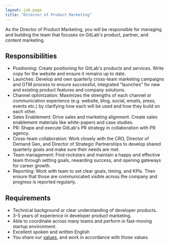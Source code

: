 ```yaml
---
layout: job_page
title: "Director of Product Marketing"
---
```


As the Director of Product Marketing, you will be responsible for managing and building the team that focuses on GitLab's product, partner, and content marketing. 

## Responsibilities

* Positioning: Create positioning for GitLab's products and services. Write copy for the website and ensure it remains up to date. 
* Launches: Develop and own quarterly cross-team marketing campaigns and GTM process to ensure successful, integrated “launches” for new and existing product features and company solutions.
* Channel optimization: Maximizes the strengths of each channel or communication experience (e.g. website, blog, social, emails, press, events etc.) by clarifying how each will be used and how they build on each other.
* Sales Enablement: Drive sales and marketing alignment. Create sales enablement materials like white-papers and case studies.
* PR: Shape and execute GitLab's PR strategy in collaboration with PR agency. 
* Cross-team collaboration: Work closely with the CRO, Director of Demand Gen, and Director of Strategic Partnerships to develop shared quarterly goals and make sure their needs are met.
* Team management: Find rockstars and maintain a happy and effective team through setting goals, rewarding success, and opening gateways for career growth.
* Reporting: Work with team to set clear goals, timing, and KPIs. Then ensure that those are communicated visible across the company and progress is reported regularly.

## Requirements

* Technical background or clear understanding of developer products.
* 3-5 years of experience in developer product marketing.
* Able to coordinate across many teams and perform in fast-moving startup environment.
* Excellent spoken and written English
* You share our [values](/handbook/#values), and work in accordance with those values.

